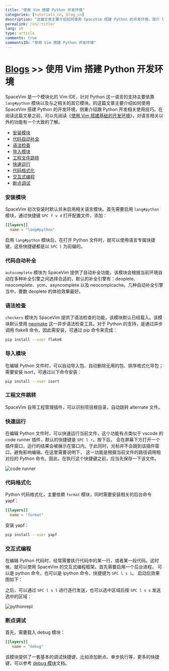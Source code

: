 ```yaml
---
title: "使用 Vim 搭建 Python 开发环境"
categories: [tutorials_cn, blog_cn]
description: "这篇文章主要介绍如何使用 SpaceVim 搭建 Python 的开发环境，简介 lang#python 模块所支持的功能特性以及使用技巧"
permalink: /cn/:title/
lang: zh
type: article
comments: true
commentsID: "使用 Vim 搭建 Python 开发环境"
---
```


# [Blogs](../blog/) >> 使用 Vim 搭建 Python 开发环境

SpaceVim 是一个模块化的 Vim IDE，针对 Python 这一语言的支持主要依靠 `lang#python` 模块以及与之相关的其它模块。的这篇文章主要介绍如何使用 SpaceVim 搭建 Python 的开发环境，侧重介绍跟 Python 开发相关使用技巧。在阅读这篇文章之前，可以先阅读《[使用 Vim 搭建基础的开发环境](../use-vim-as-ide/)》，对语言相关以外的功能有一个大致的了解。

<!-- vim-markdown-toc GFM -->

- [安装模块](#安装模块)
- [代码自动补全](#代码自动补全)
- [语法检查](#语法检查)
- [导入模块](#导入模块)
- [工程文件跳转](#工程文件跳转)
- [快速运行](#快速运行)
- [代码格式化](#代码格式化)
- [交互式编程](#交互式编程)
- [断点调试](#断点调试)

<!-- vim-markdown-toc -->

### 安装模块

SpaceVim 初次安装时默认并未启用相关语言模块。首先需要启用
`lang#python` 模块，通过快捷键 `SPC f v d` 打开配置文件，添加：

```toml
[[layers]]
  name = "lang#python"
```

启用 `lang#python` 模块后，在打开 Python 文件时，就可以使用语言专属快捷键，这些快捷键都是以 `SPC l` 为前缀的。

### 代码自动补全

`autocomplete` 模块为 SpaceVim 提供了自动补全功能，该模块会根据当前环境自动在多种补全引擎之间选择合适的，默认的补全引擎有：deoplete、neocomplete、ycm、asyncomplete 以及 neocomplcache。几种自动补全引擎当中，要数 deoplete 的体验效果最好。

### 语法检查

`checkers` 模块为 SpaceVim 提供了语法检查的功能，该模块默认已经载入。该模块默认使用 [neomake](https://github.com/neomake/neomake)
这一异步语法检查工具。对于 Python 的支持，是通过异步调用 flake8 命令，因此需安装，可通过 pip 命令来完成：

```sh
pip install --user flake8
```

### 导入模块

在编辑 Python 文件时，可以自动导入包、自动删除无用的包、排序格式化导包；需要安装 isort，可通过以下命令安装：

```sh
pip install --user isort
```

### 工程文件跳转

SpaceVim 自带工程管理插件，可以识别项目根目录，自动跳转 alternate 文件。

### 快速运行

在编辑 Python 文件时，可以快速运行当前文件，这个功能有点类似于 vscode 的 code runner 插件，默认的快捷键是 `SPC l r`。按下后，
会在屏幕下方打开一个插件窗口，运行的结果会被展示在窗口内。于此同时，光标并不会跳到该插件窗口，避免影响编辑。在这里需要说明下，
这一功能是根据当前文件的路径调用相对应的 Python 命令。因此，在执行这个快捷键之前，应当先保存一下该文件。

![code runner](https://img.spacevim.org/46293837-1c5fbc00-c5c7-11e8-9f3c-c11504e2e04a.png)

### 代码格式化

Python 代码格式化，主要依赖 `format` 模块，同时需要安装相关的后台命令 yapf：

```toml
[[layers]]
  name = "format"
```

安装 yapf：

```sh
pip install --user yapf
```

### 交互式编程

在编辑 Python 代码时，经常需要执行代码中的某一行，或者某一段代码。这时候，就可以使用 SpaceVim 的交互式编程框架。首先需要启用一个后台进程，
可以是 python 命令，也可以是 ipython 命令，快捷键为 `SPC l s i`。 启动后效果图如下：

之后，可以通过 `SPC l s l` 进行逐行发送，也可以选中区域后按 `SPC l s s` 发送选中的区域：

![pythonrepl](https://img.spacevim.org/52177776-0fffa000-2801-11e9-9698-8e32f2865f5a.gif)

### 断点调试

首先，需要载入 debug 模块：

```toml
[[layers]]
   name = "debug"
```

该模块提供了一套基本的调试快捷键，比如添加断点、单步执行等，更多的快捷键，可以参考 [debug 模块](../layers/debug/)文档。
